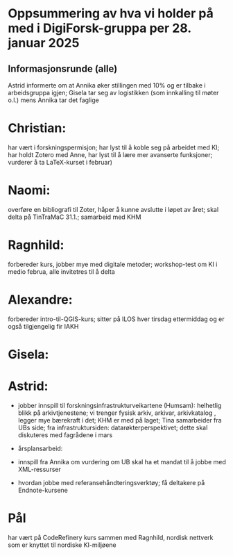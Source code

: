 # Oppsummering av hva vi holder på med i DigiForsk-gruppa per 28. januar 2025

## Informasjonsrunde (alle)

Astrid informerte om at Annika øker stillingen med 10% og er tilbake i  arbeidsgruppa igjen; Gisela tar seg av logistikken (som innkalling til møter o.l.) mens Annika tar det faglige

# Christian:
har vært i forskningspermisjon; har lyst til å koble seg på arbeidet med KI; har holdt Zotero med Anne, har lyst til å lære mer avanserte funksjoner; vurderer å ta LaTeX-kurset i februar)

# Naomi:
overføre en bibliografi til Zoter, håper å kunne avslutte i løpet av året; skal delta på TinTraMaC 31.1.; samarbeid med KHM

# Ragnhild:
forbereder kurs, jobber mye med digitale metoder; workshop-test om KI i medio februa, alle invitetres til å delta

# Alexandre:
forbereder intro-til-QGIS-kurs; sitter på ILOS hver tirsdag ettermiddag og er også tilgjengelig fir IAKH

# Gisela:

# Astrid:

* jobber innspill til forskningsinfrastrukturveikartene (Humsam): helhetlig blikk på arkivtjenestene; vi trenger fysisk arkiv, arkivar, arkivkatalog , legger mye bærekraft i det; KHM er med på laget; Tina samarbeider fra UBs side; fra infrastruktursiden: datarøkterperspektivet; dette skal diskuteres med fagrådene i mars

* årsplansarbeid:

- innspill fra Annika om vurdering om UB skal ha et mandat til å jobbe med XML-ressurser

- hvordan jobbe med referansehåndteringsverktøy; få deltakere på Endnote-kursene

# Pål

har vært på CodeRefinery kurs sammen med Ragnhild, nordisk nettverk som er knyttet til nordiske KI-miljøene
